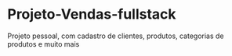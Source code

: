 # Projeto-Vendas-fullstack
Projeto pessoal, com cadastro de clientes, produtos, categorias de produtos e muito mais
